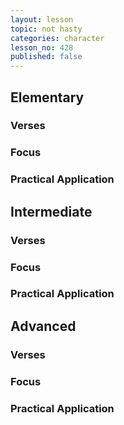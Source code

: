 ```yaml
---
layout: lesson
topic: not hasty
categories: character
lesson_no: 428
published: false
---
```


## Elementary

### Verses 

### Focus

### Practical Application

## Intermediate

### Verses 

### Focus

### Practical Application

## Advanced

### Verses 

### Focus

### Practical Application
